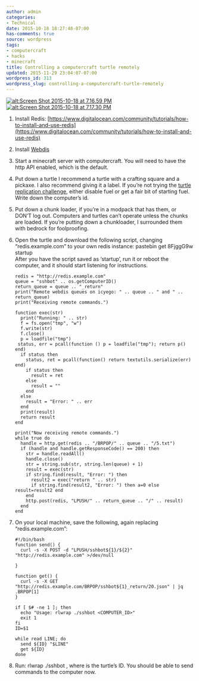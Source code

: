 ```yaml
---
author: admin
categories:
- Technical
date: 2015-10-18 18:27:48-07:00
has-comments: true
source: wordpress
tags:
- computercraft
- hacks
- minecraft
title: Controlling a computercraft turtle remotely
updated: 2015-11-29 23:04:07-07:00
wordpress_id: 313
wordpress_slug: controlling-a-computercraft-turtle-remotely
---
```

[![alt:Screen Shot 2015-10-18 at 7.16.59 PM](/wp-content/uploads/2015/10/Screen-Shot-2015-10-18-at-7.16.59-PM-1024x582.png)](/wp-content/uploads/2015/10/Screen-Shot-2015-10-18-at-7.16.59-PM.png)[![alt:Screen Shot 2015-10-18 at 7.17.30 PM](/wp-content/uploads/2015/10/Screen-Shot-2015-10-18-at-7.17.30-PM-300x197.png)](/wp-content/uploads/2015/10/Screen-Shot-2015-10-18-at-7.17.30-PM.png)

1.  Install Redis: [https://www.digitalocean.com/community/tutorials/how-to-install-and-use-redis](https://www.digitalocean.com/community/tutorials/how-to-install-and-use-redis)
2.  Install [Webdis  
    ](https://github.com/nicolasff/webdis)
3.  Start a minecraft server with computercraft. You will need to have the http API enabled, which is the default.
4.  Put down a turtle I recommend a turtle with a crafting square and a pickaxe. I also recommend giving it a label. If you’re not trying the [turtle replication challenge](http://www.computercraft.info/forums2/index.php?/topic/4462-competition/), either disable fuel or get a fair bit of starting fuel. Write down the computer’s id.
5.  Put down a chunk loader, if you’re in a modpack that has them, or DON’T log out. Computers and turtles can’t operate unless the chunks are loaded. If you’re putting down a chunkloader, I surrounded them with bedrock for foolproofing.
6.  Open the turtle and download the following script, changing “redis.example.com” to your own redis instance: pastebin get 8FjggG9w startup  
    After you have the script saved as ‘startup’, run it or reboot the computer, and it should start listening for instructions.
    
    ```
    redis = "http://redis.example.com" 
    queue = "sshbot" .. os.getComputerID()
    return_queue = queue .. "_return"
    print("Remote webdis queues on icyego: " .. queue .. " and " .. return_queue)
    print("Receiving remote commands.")
    
    function exec(str)
      print("Running: " .. str)
      f = fs.open("tmp", "w")
      f.write(str)
      f.close()
      p = loadfile("tmp")
     status, err = pcall(function () p = loadfile("tmp"); return p() end)
      if status then
        status, ret = pcall(function() return textutils.serialize(err) end)
        if status then
          result = ret
        else
          result = ""
        end
      else
        result = "Error: " .. err
      end
      print(result)
      return result
    end
    
    print("Now receiving remote commands.")
    while true do
      handle = http.get(redis .. "/BRPOP/" .. queue .. "/5.txt")
      if (handle and handle.getResponseCode() == 200) then 
        str = handle.readAll()
        handle.close()
        str = string.sub(str, string.len(queue) + 1)
        result = exec(str)
        if string.find(result, "Error: ") then
          result2 = exec("return " .. str)
          if string.find(result2, "Error: ") then a=0 else result=result2 end
        end
        http.post(redis, "LPUSH/" .. return_queue .. "/" .. result)
      end
    end
    ```
    
7.  On your local machine, save the following, again replacing “redis.example.com”:
    
    ```
    #!/bin/bash
    function send() {
      curl -s -X POST -d "LPUSH/sshbot${1}/${2}" "http://redis.example.com" >/dev/null
    
    }
    
    function get() {
      curl -s -X GET "http://redis.example.com/BRPOP/sshbot${1}_return/20.json" | jq .BRPOP[1]
    }
    
    if [ $# -ne 1 ]; then
      echo "Usage: rlwrap ./sshbot <COMPUTER_ID>"
      exit 1
    fi
    ID=$1
    
    while read LINE; do
      send ${ID} "$LINE"
      get ${ID}
    done
    ```
    
8.  Run: rlwrap ./sshbot <ID>, where <ID> is the turtle’s ID. You should be able to send commands to the computer now.
